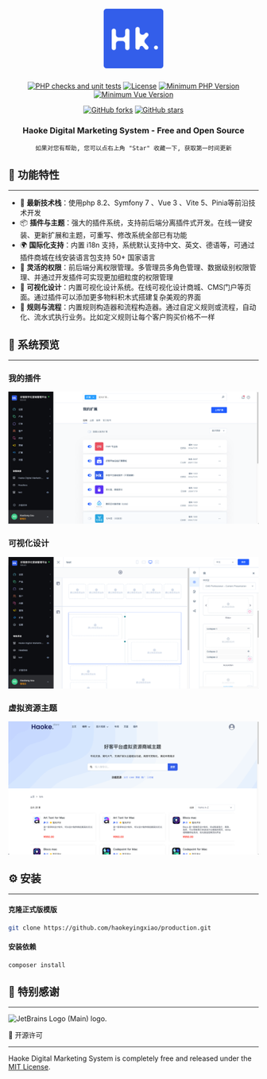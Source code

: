 <p align="center">
    <img alt="logo" src="./src/Administration/Resources/app/administration/static/img/favicon/android-chrome-256x256.png" width="120" height="120" style="margin-bottom: 10px;">
</p>
<div align="center">

[![PHP checks and unit tests](https://github.com/haokeyingxiao/haoke/actions/workflows/02-unit.yml/badge.svg)](https://github.com/haokeyingxiao/haoke/actions/workflows/02-unit.yml)
[![License](https://img.shields.io/badge/license-MIT-green)](https://gitee.com/zongzhige/shopxo/blob/master/LICENSE)
[![Minimum PHP Version](https://img.shields.io/badge/php-%3E%3D%208.2-8892BF.svg?style=flat-square)](https://php.net/)
[![Minimum Vue Version](https://img.shields.io/badge/vue-3.4-brightgreen.svg)](https://github.com/vuejs/vue)

[![GitHub forks](https://img.shields.io/github/forks/haokeyingxiao/haoke)](https://github.com/haokeyingxiao/haoke/network)
[![GitHub stars](https://img.shields.io/github/stars/haokeyingxiao/haoke)](https://github.com/haokeyingxiao/haoke/stargazers)

</div>

<h3 align="center">Haoke Digital Marketing System - Free and Open Source</h3>

<div align="center">

```shell
如果对您有帮助, 您可以点右上角 "Star" 收藏一下, 获取第一时间更新
```
</div>

## 🎉 功能特性

----------

- 💪 **最新技术栈**：使用php 8.2、Symfony 7 、Vue 3 、Vite 5、Pinia等前沿技术开发
- 📦 **插件与主题**：强大的插件系统，支持前后端分离插件式开发。在线一键安装、更新扩展和主题，可重写、修改系统全部已有功能
- 🌍 **国际化支持**：内置 i18n 支持，系统默认支持中文、英文、德语等，可通过插件商城在线安装语言包支持 50+ 国家语言
- 👏 **灵活的权限**：前后端分离权限管理。多管理员多角色管理、数据级别权限管理、并通过开发插件可实现更加细粒度的权限管理
- 🥳 **可视化设计**：内置可视化设计系统。在线可视化设计商城、CMS门户等页面。通过插件可以添加更多物料积木式搭建复杂美观的界面
- 🚀 **规则与流程**：内置规则构造器和流程构造器。通过自定义规则或流程，自动化、流水式执行业务。比如定义规则让每个客户购买价格不一样

## 🎨 系统预览

----------

### 我的插件

![My extension](./docs/image/preview/my-extension.png)

### 可视化设计

![My extension](./docs/image/preview/layout.png)

### 虚拟资源主题

![My extension](./docs/image/preview/theme.png)


## ⚙️ 安装

----------

#### 克隆正式版模版

```bash
git clone https://github.com/haokeyingxiao/production.git
```

#### 安装依赖

```bash
composer install
```

## 🙏 特别感谢

----------

<img src="https://assets.shopware.com/media/logos/shopware_logo_blue.svg" alt="JetBrains Logo (Main) logo." height="40">

📃 开源许可

----------

Haoke Digital Marketing System is completely free and released under the [MIT License](https://github.com/Haokeyingxiao/haoke/blob/trunk/LICENSE).
